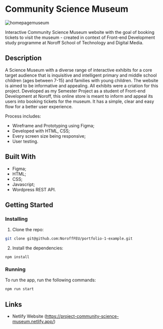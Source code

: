 # Community Science Museum

![homepagemuseum](https://user-images.githubusercontent.com/50967213/194753053-70130ec9-ca05-468f-9ecc-27c1ef2b2e7d.jpg)

Interactive Community Science Museum website with the goal of booking tickets to visit the museum - created in context of Front-end Development study programme at Noroff School of Technology and Digital Media.

## Description

A Science Museum with a diverse range of interactive exhibits for a core target audience that is inquisitive and intelligent primary and middle school children (ages between 7-15) and families with young children. The website is aimed to be informative and appealing. All exhibits were a criation for this project.
Developed as my Semester Project as a student of Front-end Development at Noroff, this online store is meant to inform and appeal its users into booking tickets for the museum. It has a simple, clear and easy flow for a better user experience.

Process includes:

- Wireframe and Prototyping using Figma;
- Developed with HTML, CSS;
- Every screen size being responsive;
- User testing.

## Built With

- Figma;
- HTML;
- CSS;
- Javascript;
- Wordpress REST API.

## Getting Started

### Installing

1. Clone the repo:

```bash
git clone git@github.com:NoroffFEU/portfolio-1-example.git
```

2. Install the dependencies:

```
npm install
```

### Running

To run the app, run the following commands:

```bash
npm run start
```

## Links

- Netlify Website (https://project-community-science-museum.netlify.app/)


